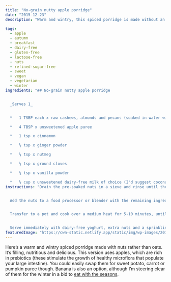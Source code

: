 ```yaml
---
title: "No-grain nutty apple porridge"
date: "2015-12-23"
description: "Warm and wintry, this spiced porridge is made without an oat in sight."

tags: 
  - apple
  - autumn
  - breakfast
  - dairy-free
  - gluten-free
  - lactose-free
  - nuts
  - refined-sugar-free
  - sweet
  - vegan
  - vegetarian
  - winter
ingredients: "## No-grain nutty apple porridge


  _Serves 1_


  *   1 TSBP each x raw cashews, almonds and pecans (soaked in water with a pinch of salt overnight)

  *   4 TBSP x unsweetened apple puree

  *   1 tsp x cinnamon

  *   ½ tsp x ginger powder

  *   ¼ tsp x nutmeg

  *   ¼ tsp x ground cloves

  *   ¼ tsp x vanilla powder

  *   ½ cup x unsweetened dairy-free milk of choice (I'd suggest coconut if you're going all out on the grain-free thing)"
instructions: "Drain the pre-soaked nuts in a sieve and rinse until the water runs clear.


  Add the nuts to a food processor or blender with the remaining ingredients. Blend until smooth.


  Transfer to a pot and cook over a medium heat for 5-10 minutes, until the mixture thickens to your liking.


  Serve immediately with dairy-free yoghurt, extra nuts and a sprinkling of cinnamon if desired."
featuredImage: "https://cwn-static.netlify.app/static/img/wp-images/2015-12-23-14.45.52-2-e1508666451222.jpg"
---
```


Here’s a warm and wintry spiced porridge made with nuts rather than oats. It’s filling, nutritious and delicious. This version uses apples, which are rich in prebiotics (these stimulate the growth of healthy microflora that populate your large intestine). You could easily swap them for sweet potato, carrot or pumpkin puree though. Banana is also an option, although I’m steering clear of them for the winter in a bid to [eat with the seasons](http://cookingwithnothing.com/post/133342667601/the-real-reason-im-eating-with-the-seasons).
